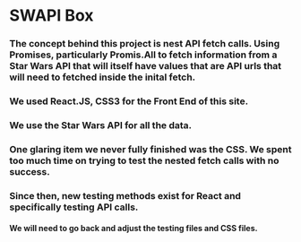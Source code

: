 # SWAPI Box

### The concept behind this project is nest API fetch calls. Using Promises, particularly Promis.All to fetch information from a Star Wars API that will itself have values that are API urls that will need to fetched inside the inital fetch.

### We used React.JS, CSS3 for the Front End of this site.

### We use the Star Wars API for all the data. 

### One glaring item we never fully finished was the CSS. We spent too much time on trying to test the nested fetch calls with no success. 

### Since then, new testing methods exist for React and specifically testing API calls.

#### We will need to go back and adjust the testing files and CSS files.


